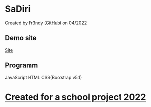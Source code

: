 # SaDiri

Created by Fr3ndy [(GitHub)](https://github.com/Fr3ndy) on 04/2022
## Demo site
[Site](https://fr3ndy.altervista.org/)

## Programm

JavaScript
HTML
CSS(Bootstrap v5.1)

# <ins>Created for a school project 2022</ins>
